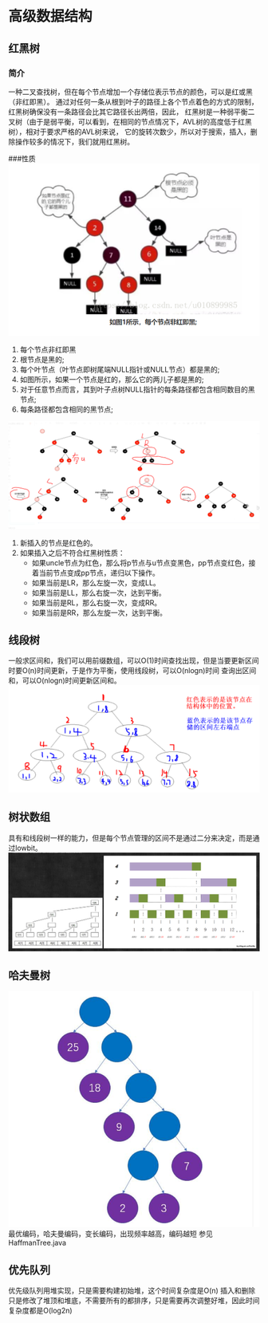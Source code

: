 # 高级数据结构

## 红黑树

### 简介
一种二叉查找树，但在每个节点增加一个存储位表示节点的颜色，可以是红或黑（非红即黑）。
通过对任何一条从根到叶子的路径上各个节点着色的方式的限制，红黑树确保没有一条路径会比其它路径长出两倍，因此，
红黑树是一种弱平衡二叉树（由于是弱平衡，可以看到，在相同的节点情况下，AVL树的高度低于红黑树），相对于要求严格的AVL树来说，
它的旋转次数少，所以对于搜索，插入，删除操作较多的情况下，我们就用红黑树。

###性质
![red-black-tree](../images/red-black-tree.png)
1. 每个节点非红即黑
2. 根节点是黑的;
3. 每个叶节点（叶节点即树尾端NULL指针或NULL节点）都是黑的;
4. 如图所示，如果一个节点是红的，那么它的两儿子都是黑的;
5. 对于任意节点而言，其到叶子点树NULL指针的每条路径都包含相同数目的黑节点;
6. 每条路径都包含相同的黑节点;

![red-black-tree](../images/red-black-tree1.PNG)
1. 新插入的节点是红色的。
2. 如果插入之后不符合红黑树性质：
   - 如果uncle节点为红色，那么将p节点与u节点变黑色，pp节点变红色，接着当前节点变成pp节点，递归以下操作。
   - 如果当前是LR，那么左旋一次，变成LL。
   - 如果当前是LL，那么右旋一次，达到平衡。
   - 如果当前是RL，那么右旋一次，变成RR。
   - 如果当前是RR，那么左旋一次，达到平衡。
   
## 线段树
一般求区间和，我们可以用前缀数组，可以O(1)时间查找出现，但是当要更新区间时要O(n)时间更新，于是作为平衡，使用线段树，可以O(nlogn)时间
查询出区间和，可以O(nlogn)时间更新区间和。
![segment-tree](../images/segment-tree.PNG)

## 树状数组
具有和线段树一样的能力，但是每个节点管理的区间不是通过二分来决定，而是通过lowbit。
![tree-array](../images/tree-array.PNG)

## 哈夫曼树
![haffmanTree](../images/haffmanTree.PNG)
最优编码，哈夫曼编码，变长编码，出现频率越高，编码越短
参见HaffmanTree.java

## 优先队列
优先级队列用堆实现，只是需要构建初始堆，这个时间复杂度是O(n)
插入和删除只是修改了堆顶和堆底，不需要所有的都排序，只是需要再次调整好堆，因此时间复杂度都是O(log2n)